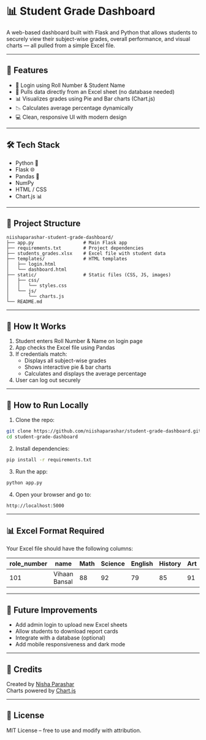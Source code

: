 
# 📊 Student Grade Dashboard

A web-based dashboard built with Flask and Python that allows students to securely view their subject-wise grades, overall performance, and visual charts — all pulled from a simple Excel file.

---

## 🚀 Features

- 🔐 Login using Roll Number & Student Name
- 📑 Pulls data directly from an Excel sheet (no database needed)
- 📊 Visualizes grades using Pie and Bar charts (Chart.js)
- 📉 Calculates average percentage dynamically
- 💻 Clean, responsive UI with modern design

---

## 🛠️ Tech Stack

- Python 🐍
- Flask 🌐
- Pandas 🧮
- NumPy
- HTML / CSS
- Chart.js 📊

---

## 📂 Project Structure

```
niishaparashar-student-grade-dashboard/
├── app.py                  # Main Flask app
├── requirements.txt        # Project dependencies
├── students_grades.xlsx    # Excel file with student data
├── templates/              # HTML templates
│   ├── login.html
│   └── dashboard.html
├── static/                 # Static files (CSS, JS, images)
│   ├── css/
│   │   └── styles.css
│   └── js/
│       └── charts.js
└── README.md
```

---

## 🧪 How It Works

1. Student enters Roll Number & Name on login page  
2. App checks the Excel file using Pandas  
3. If credentials match:
   - Displays all subject-wise grades
   - Shows interactive pie & bar charts
   - Calculates and displays the average percentage  
4. User can log out securely

---

## 📝 How to Run Locally

1. Clone the repo:
```bash
git clone https://github.com/niishaparashar/student-grade-dashboard.git
cd student-grade-dashboard
```

2. Install dependencies:
```bash
pip install -r requirements.txt
```

3. Run the app:
```bash
python app.py
```

4. Open your browser and go to:
```
http://localhost:5000
```

---

## 📊 Excel Format Required

Your Excel file should have the following columns:

| role_number | name         | Math | Science | English | History | Art |
|-------------|--------------|------|---------|---------|---------|-----|
| 101         | Vihaan Bansal| 88   | 92      | 79      | 85      | 91  |

---

## 📌 Future Improvements

- Add admin login to upload new Excel sheets
- Allow students to download report cards
- Integrate with a database (optional)
- Add mobile responsiveness and dark mode

---

## 🤝 Credits

Created by [Nisha Parashar](https://github.com/niishaparashar)  
Charts powered by [Chart.js](https://www.chartjs.org/)

---

## 📃 License

MIT License – free to use and modify with attribution.
